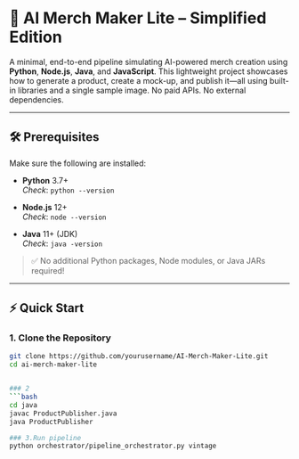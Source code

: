 
# 🎨 AI Merch Maker Lite – Simplified Edition

A minimal, end-to-end pipeline simulating AI-powered merch creation using **Python**, **Node.js**, **Java**, and **JavaScript**. This lightweight project showcases how to generate a product, create a mock-up, and publish it—all using built-in libraries and a single sample image. No paid APIs. No external dependencies.

---

## 🛠️ Prerequisites

Make sure the following are installed:

- **Python** 3.7+  
  _Check_: `python --version`

- **Node.js** 12+  
  _Check_: `node --version`

- **Java** 11+ (JDK)  
  _Check_: `java -version`

> ✅ No additional Python packages, Node modules, or Java JARs required!

---

## ⚡ Quick Start

### 1. Clone the Repository

```bash
git clone https://github.com/yourusername/AI-Merch-Maker-Lite.git
cd ai-merch-maker-lite


### 2 
```bash
cd java
javac ProductPublisher.java
java ProductPublisher

### 3.Run pipeline
python orchestrator/pipeline_orchestrator.py vintage

